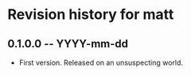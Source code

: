 # Revision history for matt

## 0.1.0.0 -- YYYY-mm-dd

* First version. Released on an unsuspecting world.
